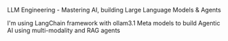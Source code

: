 LLM Engineering - Mastering AI, building Large Language Models & Agents

I'm using LangChain framework with ollam3.1 Meta models to build Agentic AI using multi-modality and RAG agents
